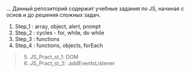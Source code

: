 ... Данный репозиторий содержит учебные задания по JS, начиная с основ и до решения сложных задач.

1. Step_1 : array, object, alert, prompt
2. Step_2 : cycles - for, while, do while
3. Step_3 : functions
4. Step_4 : functions, objects, forEach
>5. JS_Pract_st_1: DOM
>6. JS_Pract_st_2: .addEventsListener
